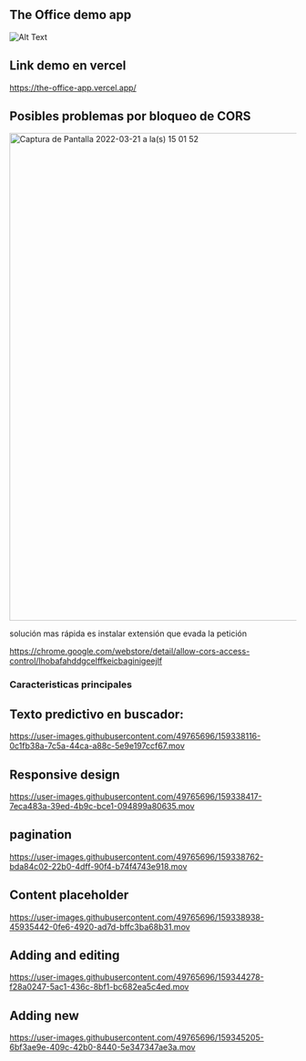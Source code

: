 ## The Office demo app

![Alt Text](https://i.giphy.com/media/DoCIC5Pxp57qg/giphy.webp)

## Link demo en vercel
https://the-office-app.vercel.app/

## Posibles problemas por bloqueo de CORS
<img width="856" alt="Captura de Pantalla 2022-03-21 a la(s) 15 01 52" src="https://user-images.githubusercontent.com/49765696/159335938-0dff43a3-ee72-4327-863f-0c2a7ff06a06.png">

solución mas rápida es instalar extensión que evada la petición

https://chrome.google.com/webstore/detail/allow-cors-access-control/lhobafahddgcelffkeicbaginigeejlf

### Caracteristicas principales 

## Texto predictivo en buscador:

https://user-images.githubusercontent.com/49765696/159338116-0c1fb38a-7c5a-44ca-a88c-5e9e197ccf67.mov

## Responsive design

https://user-images.githubusercontent.com/49765696/159338417-7eca483a-39ed-4b9c-bce1-094899a80635.mov

## pagination

https://user-images.githubusercontent.com/49765696/159338762-bda84c02-22b0-4dff-90f4-b74f4743e918.mov

## Content placeholder

https://user-images.githubusercontent.com/49765696/159338938-45935442-0fe6-4920-ad7d-bffc3ba68b31.mov

## Adding and editing

https://user-images.githubusercontent.com/49765696/159344278-f28a0247-5ac1-436c-8bf1-bc682ea5c4ed.mov

## Adding new 

https://user-images.githubusercontent.com/49765696/159345205-6bf3ae9e-409c-42b0-8440-5e347347ae3a.mov
